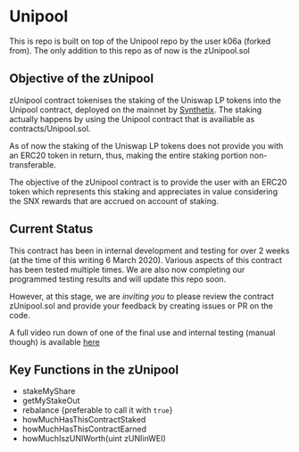 # Unipool

This is repo is built on top of the Unipool repo by the user k06a (forked from).  The only addition to this repo as of now is the zUnipool.sol

## Objective of the zUnipool

zUnipool contract tokenises the staking of the Uniswap LP tokens into the Unipool contract, deployed on the mainnet by [Synthetix](https://help.synthetix.io/hc/en-us/articles/360043634533).  The staking actually happens by using the Unipool contract that is availiable as contracts/Unipool.sol.

As of now the staking of the Uniswap LP tokens does not provide you with an ERC20 token in return, thus, making the entire staking portion non-transferable.  

The objective of the zUnipool contract is to provide the user with an ERC20 token which represents this staking and appreciates in value considering the SNX rewards that are accrued on account of staking.

## Current Status

This contract has been in internal development and testing for over 2 weeks (at the time of this writing 6 March 2020). Various aspects of this contract has been tested multiple times.  We are also now completing our programmed testing results and will update this repo soon.

However, at this stage, we are _inviting you_ to please review the contract zUnipool.sol and provide your feedback by creating issues or PR on the code.

A full video run down of one of the final use and internal testing (manual though) is available [here](https://www.loom.com/share/53ead589fa584db49c228d6c0352b5f6)

## Key Functions in the zUnipool

- stakeMyShare
- getMyStakeOut
- rebalance {preferable to call it with `true`}
- howMuchHasThisContractStaked
- howMuchHasThisContractEarned
- howMuchIszUNIWorth(uint zUNIinWEI)
